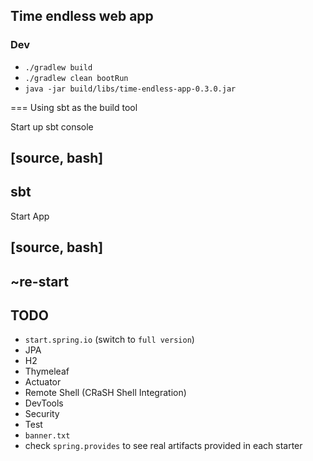 ## Time endless web app


### Dev

- `./gradlew build`
- `./gradlew clean bootRun`
- `java -jar build/libs/time-endless-app-0.3.0.jar`

=== Using sbt as the build tool

Start up sbt console

[source, bash]
----
sbt
----

Start App

[source, bash]
----
~re-start
----

## TODO

- `start.spring.io` (switch to `full version`)
- JPA
- H2
- Thymeleaf
- Actuator
- Remote Shell (CRaSH Shell Integration)
- DevTools
- Security
- Test
- `banner.txt`
- check `spring.provides` to see real artifacts provided in each starter
